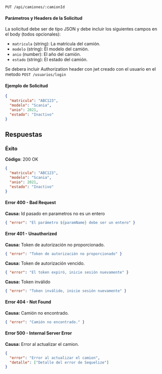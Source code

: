 ```http
PUT /api/camiones/:camionId
```

#### Parámetros y Headers de la Solicitud

La solicitud debe ser de tipo JSON y debe incluir los siguientes campos en el body (todos opcionales):

- `matricula` (string): La matrícula del camión.
- `modelo` (string): El modelo del camión.
- `anio` (number): El año del camión.
- `estado` (string): El estado del camión.

Se debera incluir Authorization header con jwt creado con el usuario en el metodo `POST /usuarios/login`

#### Ejemplo de Solicitud

```json
{
  "matricula": "ABC123",
  "modelo": "Scania",
  "anio": 2021,
  "estado": "Inactivo"
}
```

## Respuestas

### Éxito

**Código**: 200 OK

```json
{
  "matricula": "ABC123",
  "modelo": "Scania",
  "anio": 2021,
  "estado": "Inactivo"
}
```

#### Error 400 - Bad Request

**Causa:** Id pasado en parametros no es un entero

```json
{ "error": "El parámetro ${paramName} debe ser un entero" }
```

#### Error 401 - Unauthorized

**Causa:** Token de autorización no proporcionado.

```json
{ "error": "Token de autorización no proporcionado" }
```

**Causa:** Token de autorización vencido.

```json
{ "error": "El token expiró, inicie sesión nuevamente" }
```

**Causa:** Token inválido

```json
{ "error": "Token inválido, inicie sesión nuevamente" }
```

#### Error 404 - Not Found

**Causa:** Camión no encontrado.

```json
{ "error": "Camión no encontrado." }
```

#### Error 500 - Internal Server Error

**Causa:** Error al actualizar el camion.

```json
{
  "error": "Error al actualizar el camion",
  "detalle": ["Detalle del error de Sequelize"]
}
```
